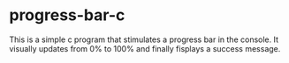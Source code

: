 # progress-bar-c
This is a simple c program that stimulates a progress bar in the console. It visually updates from 0% to 100% and finally fisplays a success message.
